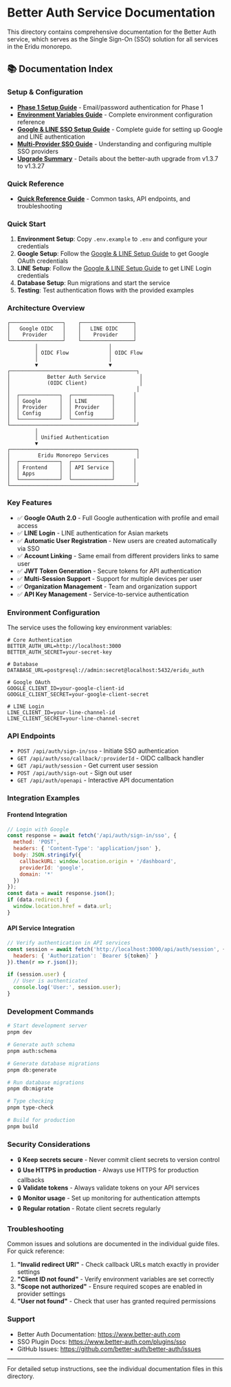 # Better Auth Service Documentation

This directory contains comprehensive documentation for the Better Auth service, which serves as the Single Sign-On (SSO) solution for all services in the Eridu monorepo.

## 📚 Documentation Index

### **Setup & Configuration**
- **[Phase 1 Setup Guide](./PHASE_1_SETUP.md)** - Email/password authentication for Phase 1
- **[Environment Variables Guide](./ENVIRONMENT_VARIABLES.md)** - Complete environment configuration reference
- **[Google & LINE SSO Setup Guide](./GOOGLE_LINE_SETUP.md)** - Complete guide for setting up Google and LINE authentication
- **[Multi-Provider SSO Guide](./MULTI_PROVIDER_SSO_GUIDE.md)** - Understanding and configuring multiple SSO providers
- **[Upgrade Summary](./UPGRADE_SUMMARY.md)** - Details about the better-auth upgrade from v1.3.7 to v1.3.27

### **Quick Reference**
- **[Quick Reference Guide](./QUICK_REFERENCE.md)** - Common tasks, API endpoints, and troubleshooting

### **Quick Start**
1. **Environment Setup**: Copy `.env.example` to `.env` and configure your credentials
2. **Google Setup**: Follow the [Google & LINE Setup Guide](./GOOGLE_LINE_SETUP.md) to get Google OAuth credentials
3. **LINE Setup**: Follow the [Google & LINE Setup Guide](./GOOGLE_LINE_SETUP.md) to get LINE Login credentials
4. **Database Setup**: Run migrations and start the service
5. **Testing**: Test authentication flows with the provided examples

### **Architecture Overview**

```
┌─────────────────┐    ┌─────────────────┐
│   Google OIDC   │    │   LINE OIDC     │
│    Provider     │    │    Provider     │
└─────────────────┘    └─────────────────┘
         │                       │
         │ OIDC Flow             │ OIDC Flow
         │                       │
         ▼                       ▼
┌─────────────────────────────────────────┐
│            Better Auth Service           │
│            (OIDC Client)                 │
│                                         │
│  ┌─────────────┐  ┌─────────────┐      │
│  │ Google      │  │ LINE        │      │
│  │ Provider    │  │ Provider    │      │
│  │ Config      │  │ Config      │      │
│  └─────────────┘  └─────────────┘      │
└─────────────────────────────────────────┘
         │
         │ Unified Authentication
         ▼
┌─────────────────────────────────────────┐
│         Eridu Monorepo Services         │
│  ┌─────────────┐  ┌─────────────┐      │
│  │ Frontend    │  │ API Service │      │
│  │ Apps        │  │             │      │
│  └─────────────┘  └─────────────┘      │
└─────────────────────────────────────────┘
```

### **Key Features**
- ✅ **Google OAuth 2.0** - Full Google authentication with profile and email access
- ✅ **LINE Login** - LINE authentication for Asian markets
- ✅ **Automatic User Registration** - New users are created automatically via SSO
- ✅ **Account Linking** - Same email from different providers links to same user
- ✅ **JWT Token Generation** - Secure tokens for API authentication
- ✅ **Multi-Session Support** - Support for multiple devices per user
- ✅ **Organization Management** - Team and organization support
- ✅ **API Key Management** - Service-to-service authentication

### **Environment Configuration**
The service uses the following key environment variables:

```env
# Core Authentication
BETTER_AUTH_URL=http://localhost:3000
BETTER_AUTH_SECRET=your-secret-key

# Database
DATABASE_URL=postgresql://admin:secret@localhost:5432/eridu_auth

# Google OAuth
GOOGLE_CLIENT_ID=your-google-client-id
GOOGLE_CLIENT_SECRET=your-google-client-secret

# LINE Login
LINE_CLIENT_ID=your-line-channel-id
LINE_CLIENT_SECRET=your-line-channel-secret
```

### **API Endpoints**
- `POST /api/auth/sign-in/sso` - Initiate SSO authentication
- `GET /api/auth/sso/callback/:providerId` - OIDC callback handler
- `GET /api/auth/session` - Get current user session
- `POST /api/auth/sign-out` - Sign out user
- `GET /api/auth/openapi` - Interactive API documentation

### **Integration Examples**

#### Frontend Integration
```javascript
// Login with Google
const response = await fetch('/api/auth/sign-in/sso', {
  method: 'POST',
  headers: { 'Content-Type': 'application/json' },
  body: JSON.stringify({
    callbackURL: window.location.origin + '/dashboard',
    providerId: 'google',
    domain: '*'
  })
});
const data = await response.json();
if (data.redirect) {
  window.location.href = data.url;
}
```

#### API Service Integration
```javascript
// Verify authentication in API services
const session = await fetch('http://localhost:3000/api/auth/session', {
  headers: { 'Authorization': `Bearer ${token}` }
}).then(r => r.json());

if (session.user) {
  // User is authenticated
  console.log('User:', session.user);
}
```

### **Development Commands**
```bash
# Start development server
pnpm dev

# Generate auth schema
pnpm auth:schema

# Generate database migrations
pnpm db:generate

# Run database migrations
pnpm db:migrate

# Type checking
pnpm type-check

# Build for production
pnpm build
```

### **Security Considerations**
- 🔒 **Keep secrets secure** - Never commit client secrets to version control
- 🔒 **Use HTTPS in production** - Always use HTTPS for production callbacks
- 🔒 **Validate tokens** - Always validate tokens on your API services
- 🔒 **Monitor usage** - Set up monitoring for authentication attempts
- 🔒 **Regular rotation** - Rotate client secrets regularly

### **Troubleshooting**
Common issues and solutions are documented in the individual guide files. For quick reference:

1. **"Invalid redirect URI"** - Check callback URLs match exactly in provider settings
2. **"Client ID not found"** - Verify environment variables are set correctly
3. **"Scope not authorized"** - Ensure required scopes are enabled in provider settings
4. **"User not found"** - Check that user has granted required permissions

### **Support**
- Better Auth Documentation: https://www.better-auth.com
- SSO Plugin Docs: https://www.better-auth.com/plugins/sso
- GitHub Issues: https://github.com/better-auth/better-auth/issues

---

For detailed setup instructions, see the individual documentation files in this directory.
